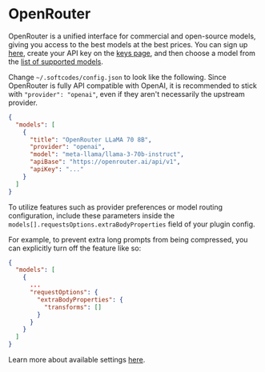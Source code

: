 # OpenRouter

OpenRouter is a unified interface for commercial and open-source models, giving you access to the best models at the best prices. You can sign up [here](https://openrouter.ai/signup), create your API key on the [keys page](https://openrouter.ai/keys), and then choose a model from the [list of supported models](https://openrouter.ai/models).

Change `~/.softcodes/config.json` to look like the following. Since OpenRouter is fully API compatible with OpenAI, it is recommended to stick with `"provider": "openai"`, even if they aren't necessarily the upstream provider.

```json title="~/.softcodes/config.json"
{
  "models": [
    {
      "title": "OpenRouter LLaMA 70 8B",
      "provider": "openai",
      "model": "meta-llama/llama-3-70b-instruct",
      "apiBase": "https://openrouter.ai/api/v1",
      "apiKey": "..."
    }
  ]
}
```

To utilize features such as provider preferences or model routing configuration, include these parameters inside the `models[].requestsOptions.extraBodyProperties` field of your plugin config.

For example, to prevent extra long prompts from being compressed, you can explicitly turn off the feature like so:

```json title="~/.softcodes/config.json"
{
  "models": [
    {
      ...
      "requestOptions": {
        "extraBodyProperties": {
          "transforms": []
        }
      }
    }
  ]
}
```

Learn more about available settings [here](https://openrouter.ai/docs).
